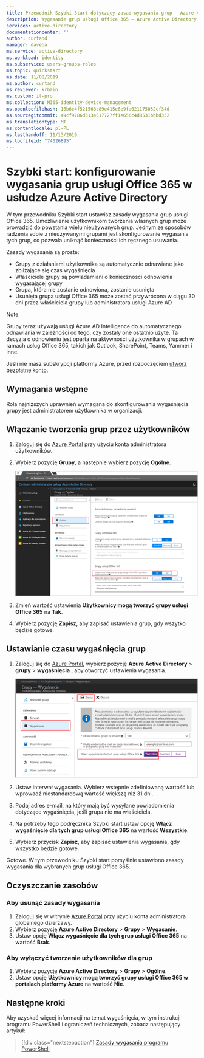 ```yaml
---
title: Przewodnik Szybki Start dotyczący zasad wygasania grup — Azure AD | Microsoft Docs
description: Wygasanie grup usługi Office 365 — Azure Active Directory
services: active-directory
documentationcenter: ''
author: curtand
manager: daveba
ms.service: active-directory
ms.workload: identity
ms.subservice: users-groups-roles
ms.topic: quickstart
ms.date: 11/08/2019
ms.author: curtand
ms.reviewer: krbain
ms.custom: it-pro
ms.collection: M365-identity-device-management
ms.openlocfilehash: 16b6e4f521568c89e415e6e9fa621175052cf34d
ms.sourcegitcommit: 49cf9786d3134517727ff1e656c4d8531bbbd332
ms.translationtype: MT
ms.contentlocale: pl-PL
ms.lasthandoff: 11/13/2019
ms.locfileid: "74026895"
---
```

# <a name="quickstart-set-office-365-groups-to-expire-in-azure-active-directory"></a>Szybki start: konfigurowanie wygasania grup usługi Office 365 w usłudze Azure Active Directory

W tym przewodniku Szybki start ustawisz zasady wygasania grup usługi Office 365. Umożliwienie użytkownikom tworzenia własnych grup może prowadzić do powstania wielu nieużywanych grup. Jednym ze sposobów radzenia sobie z nieużywanymi grupami jest skonfigurowanie wygasania tych grup, co pozwala uniknąć konieczności ich ręcznego usuwania.

Zasady wygasania są proste:

- Grupy z działaniami użytkownika są automatycznie odnawiane jako zbliżające się czas wygaśnięcia
- Właściciele grupy są powiadamiani o konieczności odnowienia wygasającej grupy
- Grupa, która nie zostanie odnowiona, zostanie usunięta
- Usunięta grupa usługi Office 365 może zostać przywrócona w ciągu 30 dni przez właściciela grupy lub administratora usługi Azure AD

> [!NOTE]
> Grupy teraz używają usługi Azure AD Intelligence do automatycznego odnawiania w zależności od tego, czy zostały one ostatnio użyte. Ta decyzja o odnowieniu jest oparta na aktywności użytkownika w grupach w ramach usług Office 365, takich jak Outlook, SharePoint, Teams, Yammer i inne.

Jeśli nie masz subskrypcji platformy Azure, przed rozpoczęciem [utwórz bezpłatne konto](https://azure.microsoft.com/free/).

## <a name="prerequisite"></a>Wymagania wstępne

 Rola najniższych uprawnień wymagana do skonfigurowania wygaśnięcia grupy jest administratorem użytkownika w organizacji.

## <a name="turn-on-user-creation-for-groups"></a>Włączanie tworzenia grup przez użytkowników

1. Zaloguj się do [Azure Portal](https://portal.azure.com) przy użyciu konta administratora użytkowników.

2. Wybierz pozycję **Grupy**, a następnie wybierz pozycję **Ogólne**.
  
   ![Strona ustawień grupy samoobsługowej](./media/groups-quickstart-expiration/self-service-settings.png)

3. Zmień wartość ustawienia **Użytkownicy mogą tworzyć grupy usługi Office 365** na **Tak**.

4. Wybierz pozycję **Zapisz**, aby zapisać ustawienia grup, gdy wszytko będzie gotowe.

## <a name="set-group-expiration"></a>Ustawianie czasu wygaśnięcia grup

1. Zaloguj się do [Azure Portal](https://portal.azure.com), wybierz pozycję **Azure Active Directory** > **grupy** > **wygaśnięcia** , aby otworzyć ustawienia wygasania.
  
   ![Strona ustawień wygasania dla grupy](./media/groups-quickstart-expiration/expiration-settings.png)

2. Ustaw interwał wygasania. Wybierz wstępnie zdefiniowaną wartość lub wprowadź niestandardową wartość większą niż 31 dni. 

3. Podaj adres e-mail, na który mają być wysyłane powiadomienia dotyczące wygaśnięcia, jeśli grupa nie ma właściciela.

4. Na potrzeby tego podręcznika Szybki start ustaw opcję **Włącz wygaśnięcie dla tych grup usługi Office 365** na wartość **Wszystkie**.

5. Wybierz przycisk **Zapisz**, aby zapisać ustawienia wygasania, gdy wszystko będzie gotowe.

Gotowe. W tym przewodniku Szybki start pomyślnie ustawiono zasady wygasania dla wybranych grup usługi Office 365.

## <a name="clean-up-resources"></a>Oczyszczanie zasobów

### <a name="to-remove-the-expiration-policy"></a>Aby usunąć zasady wygasania

1. Zaloguj się w witrynie [Azure Portal](https://portal.azure.com) przy użyciu konta administratora globalnego dzierżawy.
2. Wybierz pozycję **Azure Active Directory** > **Grupy** > **Wygasanie**.
3. Ustaw opcję **Włącz wygaśnięcie dla tych grup usługi Office 365** na wartość **Brak**.

### <a name="to-turn-off-user-creation-for-groups"></a>Aby wyłączyć tworzenie użytkowników dla grup

1. Wybierz pozycję **Azure Active Directory** > **Grupy** > **Ogólne**. 
2. Ustaw opcję **Użytkownicy mogą tworzyć grupy usługi Office 365 w portalach platformy Azure** na wartość **Nie**.

## <a name="next-steps"></a>Następne kroki

Aby uzyskać więcej informacji na temat wygaśnięcia, w tym instrukcji programu PowerShell i ograniczeń technicznych, zobacz następujący artykuł:

> [!div class="nextstepaction"]
> [Zasady wygasania programu PowerShell](groups-lifecycle.md)
